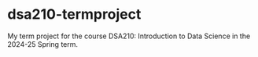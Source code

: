 # dsa210-termproject
My term project for the course DSA210: Introduction to Data Science in the 2024-25 Spring term.
